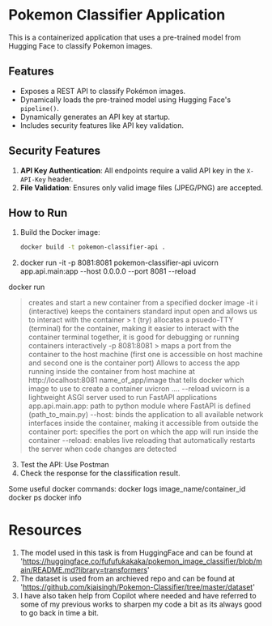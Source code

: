 # Pokemon Classifier Application

This is a containerized application that uses a pre-trained model from Hugging Face to classify Pokemon images.

## Features
- Exposes a REST API to classify Pokémon images.
- Dynamically loads the pre-trained model using Hugging Face's `pipeline()`.
- Dynamically generates an API key at startup.
- Includes security features like API key validation.

## Security Features
1. **API Key Authentication**: All endpoints require a valid API key in the `X-API-Key` header.
1. **File Validation**: Ensures only valid image files (JPEG/PNG) are accepted.

## How to Run
1. Build the Docker image:
   ```bash
   docker build -t pokemon-classifier-api .
2. docker run -it -p 8081:8081 pokemon-classifier-api uvicorn app.api.main:app --host 0.0.0.0 --port 8081 --reload

docker run 
> creates and start a new container from a specified docker image
-it 
   > i (interactive) keeps the containers standard input open and allows us to interact with the container
    > t (try) allocates a psuedo-TTY (terminal) for the container, making it easier to interact with the container terminal
> together, it is good for debugging or running containers interactively
> -p 8081:8081 > maps a port from the container to the host machine (first one is accessible on host machine and second one is the container port)
Allows to access the app running inside the container from host machine at http://localhost:8081
> name_of_app/image that tells docker which image to use to create a container
> uvicron .... --reload 
   > uvicorn is a lightweight ASGI server used to run FastAPI applications
   > app.api.main.app: path to python module where FastAPI is defined (path_to_main.py)
   > --host: binds the application to all available network interfaces inside the container, making it accessible from outside the container
   > port: specifies the port on which the app will run inside the container
   > --reload: enables live reloading that automatically restarts the server when code changes are detected

3. Test the API: Use Postman
4. Check the response for the classification result.

Some useful docker commands:
docker logs image_name/container_id
docker ps
docker info

# Resources
1. The model used in this task is from HuggingFace and can be found at 'https://huggingface.co/fufufukakaka/pokemon_image_classifier/blob/main/README.md?library=transformers'
1. The dataset is used from an archieved repo and can be found at 'https://github.com/kjaisingh/Pokemon-Classifier/tree/master/dataset'
1. I have also taken help from Copilot where needed and have referred to some of my previous works to sharpen my code a bit as its always good to go back in time a bit.

